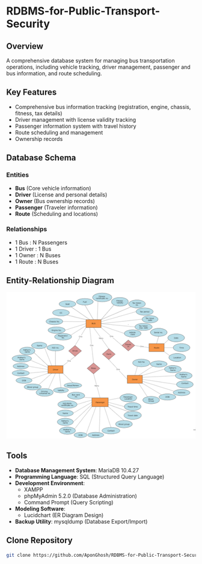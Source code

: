 # RDBMS-for-Public-Transport-Security

## Overview
A comprehensive database system for managing bus transportation operations, including vehicle tracking, driver management, passenger and bus information, and route scheduling.

## Key Features
- Comprehensive bus information tracking (registration, engine, chassis, fitness, tax details)
- Driver management with license validity tracking
- Passenger information system with travel history
- Route scheduling and management
- Ownership records

## Database Schema
### Entities
- **Bus** (Core vehicle information)
- **Driver** (License and personal details)
- **Owner** (Bus ownership records)
- **Passenger** (Traveler information)
- **Route** (Scheduling and locations)

### Relationships
- 1 Bus : N Passengers
- 1 Driver : 1 Bus
- 1 Owner : N Buses
- 1 Route : N Buses

## Entity-Relationship Diagram
![ER Diagram](https://github.com/AponGhosh/RDBMS-for-Public-Transport-Security/blob/main/ER-Diagram.png)

## Tools
- **Database Management System**: MariaDB 10.4.27
- **Programming Language**: SQL (Structured Query Language)
- **Development Environment**:
  - XAMPP
  - phpMyAdmin 5.2.0 (Database Administration)
  - Command Prompt (Query Scripting)
- **Modeling Software**:
  - Lucidchart (ER Diagram Design)
- **Backup Utility**: mysqldump (Database Export/Import)

## Clone Repository
   ```bash
   git clone https://github.com/AponGhosh/RDBMS-for-Public-Transport-Security.git
